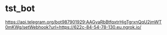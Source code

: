 # tst_bot
https://api.telegram.org/bot987901929:AAGvaRbBtfqxtrHjgTgrxnQqU2jmWT0mKWg/setWebhook?url=https://622c-84-54-78-130.eu.ngrok.io/